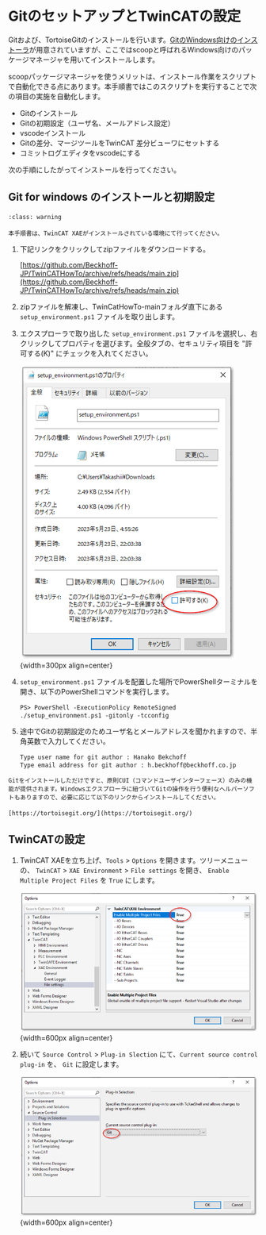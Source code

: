 # GitのセットアップとTwinCATの設定

Gitおよび、TortoiseGitのインストールを行います。[GitのWindows向けのインストーラ](https://gitforwindows.org/)が用意されていますが、ここではscoopと呼ばれるWindows向けのパッケージマネージャを用いてインストールします。

scoopパッケージマネージャを使うメリットは、インストール作業をスクリプトで自動化できる点にあります。本手順書ではこのスクリプトを実行することで次の項目の実施を自動化します。

* Gitのインストール
* Gitの初期設定（ユーザ名、メールアドレス設定）
* vscodeインストール
* Gitの差分、マージツールをTwinCAT 差分ビューワにセットする
* コミットログエディタをvscodeにする

次の手順にしたがってインストールを行ってください。

## Git for windows のインストールと初期設定

```{admonition} 実施するまえに
:class: warning

本手順書は、TwinCAT XAEがインストールされている環境にて行ってください。
```

1. 下記リンクをクリックしてzipファイルをダウンロードする。

    [https://github.com/Beckhoff-JP/TwinCATHowTo/archive/refs/heads/main.zip](https://github.com/Beckhoff-JP/TwinCATHowTo/archive/refs/heads/main.zip)

2. zipファイルを解凍し、TwinCatHowTo-mainフォルダ直下にある`setup_environment.ps1` ファイルを取り出します。

3. エクスプローラで取り出した `setup_environment.ps1` ファイルを選択し、右クリックしてプロパティを選びます。全般タブの、セキュリティ項目を "許可する(K)" にチェックを入れてください。

    ![](assets/2023-05-23-22-05-15.png){width=300px align=center}

3. `setup_environment.ps1` ファイルを配置した場所でPowerShellターミナルを開き、以下のPowerShellコマンドを実行します。

    ```{code-block} powershell
    PS> PowerShell -ExecutionPolicy RemoteSigned ./setup_environment.ps1 -gitonly -tcconfig
    ```

4. 途中でGitの初期設定のためユーザ名とメールアドレスを聞かれますので、半角英数で入力してください。

    ```{code-block} powershell
    Type user name for git author : Hanako Bekchoff
    Type email address for git author : h.beckhoff@beckhoff.co.jp
    ```

```{admonition} Git用Windows向けクライアントソフト TortoiseGit のご紹介
Gitをインストールしただけですと、原則CUI（コマンドユーザインターフェース）のみの機能が提供されます。Windowsエクスプローラに紐づいてGitの操作を行う便利なヘルパーソフトもありますので、必要に応じて以下のリンクからインストールしてください。

[https://tortoisegit.org/](https://tortoisegit.org/)
```
## TwinCATの設定

1. TwinCAT XAEを立ち上げ、`Tools` > `Options` を開きます。ツリーメニューの、 `TwinCAT` > `XAE Environment` > `File settings` を開き、 `Enable Multiple Project Files` を `True` にします。

    ![](assets/2023-05-23-23-10-38.png){width=600px align=center}

2. 続いて `Source Control` > `Plug-in Slection` にて、`Current source control plug-in` を、 `Git` に設定します。

    ![](assets/2023-05-23-23-17-46.png){width=600px align=center}

